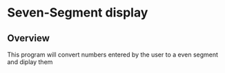 # Seven-Segment display

## Overview
This program will convert numbers entered by the user to a even segment and diplay them
